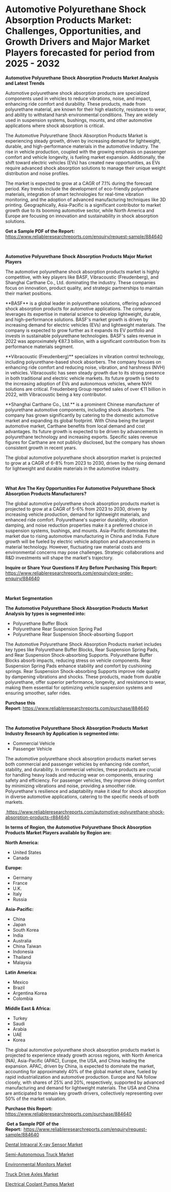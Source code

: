 <p><h1>Automotive Polyurethane Shock Absorption Products Market: Challenges, Opportunities, and Growth Drivers and Major Market Players forecasted for period from 2025 - 2032</h1></p><p><strong>Automotive Polyurethane Shock Absorption Products Market Analysis and Latest Trends</strong></p>
<p><p>Automotive polyurethane shock absorption products are specialized components used in vehicles to reduce vibrations, noise, and impact, enhancing ride comfort and durability. These products, made from polyurethane material, are known for their high elasticity, resistance to wear, and ability to withstand harsh environmental conditions. They are widely used in suspension systems, bushings, mounts, and other automotive applications where shock absorption is critical.</p><p>The Automotive Polyurethane Shock Absorption Products Market is experiencing steady growth, driven by increasing demand for lightweight, durable, and high-performance materials in the automotive industry. The rise in vehicle production, coupled with the growing emphasis on passenger comfort and vehicle longevity, is fueling market expansion. Additionally, the shift toward electric vehicles (EVs) has created new opportunities, as EVs require advanced shock absorption solutions to manage their unique weight distribution and noise profiles.</p><p>The market is expected to grow at a CAGR of 7.1% during the forecast period. Key trends include the development of eco-friendly polyurethane materials, integration of smart technologies for real-time vibration monitoring, and the adoption of advanced manufacturing techniques like 3D printing. Geographically, Asia-Pacific is a significant contributor to market growth due to its booming automotive sector, while North America and Europe are focusing on innovation and sustainability in shock absorption solutions.</p></p>
<p><strong>Get a Sample PDF of the Report:&nbsp;</strong> <a href="https://www.reliableresearchreports.com/enquiry/request-sample/884640?utm_campaign=13&utm_medium=2&utm_source=Github&utm_content=ia&utm_term=23012025&utm_id=automotive-polyurethane-shock-absorption-products">https://www.reliableresearchreports.com/enquiry/request-sample/884640</a></p>
<p>&nbsp;</p>
<p><strong>Automotive Polyurethane Shock Absorption Products Major Market Players</strong></p>
<p><p>The automotive polyurethane shock absorption products market is highly competitive, with key players like BASF, Vibracoustic (Freudenberg), and Shanghai Carthane Co., Ltd. dominating the industry. These companies focus on innovation, product quality, and strategic partnerships to maintain their market positions.</p><p>**BASF** is a global leader in polyurethane solutions, offering advanced shock absorption products for automotive applications. The company leverages its expertise in material science to develop lightweight, durable, and high-performance solutions. BASF's market growth is driven by increasing demand for electric vehicles (EVs) and lightweight materials. The company is expected to grow further as it expands its EV portfolio and invests in sustainable polyurethane technologies. BASF's sales revenue in 2022 was approximately €87.3 billion, with a significant contribution from its performance materials segment.</p><p>**Vibracoustic (Freudenberg)** specializes in vibration control technology, including polyurethane-based shock absorbers. The company focuses on enhancing ride comfort and reducing noise, vibration, and harshness (NVH) in vehicles. Vibracoustic has seen steady growth due to its strong presence in both traditional and electric vehicle markets. Its future growth is tied to the increasing adoption of EVs and autonomous vehicles, where NVH solutions are critical. Freudenberg Group reported sales of over €11 billion in 2022, with Vibracoustic being a key contributor.</p><p>**Shanghai Carthane Co., Ltd.** is a prominent Chinese manufacturer of polyurethane automotive components, including shock absorbers. The company has grown significantly by catering to the domestic automotive market and expanding its global footprint. With China being the largest automotive market, Carthane benefits from local demand and cost advantages. Its future growth is expected to be driven by advancements in polyurethane technology and increasing exports. Specific sales revenue figures for Carthane are not publicly disclosed, but the company has shown consistent growth in recent years.</p><p>The global automotive polyurethane shock absorption market is projected to grow at a CAGR of 6-8% from 2023 to 2030, driven by the rising demand for lightweight and durable materials in the automotive industry.</p></p>
<p>&nbsp;</p>
<p><strong>What Are The Key Opportunities For Automotive Polyurethane Shock Absorption Products Manufacturers?</strong></p>
<p><p>The global automotive polyurethane shock absorption products market is projected to grow at a CAGR of 5-6% from 2023 to 2030, driven by increasing vehicle production, demand for lightweight materials, and enhanced ride comfort. Polyurethane's superior durability, vibration damping, and noise reduction properties make it a preferred choice in suspension systems, bushings, and mounts. Asia-Pacific dominates the market due to rising automotive manufacturing in China and India. Future growth will be fueled by electric vehicle adoption and advancements in material technology. However, fluctuating raw material costs and environmental concerns may pose challenges. Strategic collaborations and R&D investments will shape the market's trajectory.</p></p>
<p><strong>Inquire or Share Your Questions If Any Before Purchasing This Report:</strong> <a href="https://www.reliableresearchreports.com/enquiry/pre-order-enquiry/884640?utm_campaign=13&utm_medium=2&utm_source=Github&utm_content=ia&utm_term=23012025&utm_id=automotive-polyurethane-shock-absorption-products">https://www.reliableresearchreports.com/enquiry/pre-order-enquiry/884640</a></p>
<p>&nbsp;</p>
<p><strong>Market Segmentation</strong></p>
<p><strong>The Automotive Polyurethane Shock Absorption Products Market Analysis by types is segmented into:</strong></p>
<p><ul><li>Polyurethane Buffer Block</li><li>Polyurethane Rear Suspension Spring Pad</li><li>Polyurethane Rear Suspension Shock-absorbing Support</li></ul></p>
<p><p>The Automotive Polyurethane Shock Absorption Products market includes key types like Polyurethane Buffer Blocks, Rear Suspension Spring Pads, and Rear Suspension Shock-absorbing Supports. Polyurethane Buffer Blocks absorb impacts, reducing stress on vehicle components. Rear Suspension Spring Pads enhance stability and comfort by cushioning springs. Rear Suspension Shock-absorbing Supports improve ride quality by dampening vibrations and shocks. These products, made from durable polyurethane, offer superior performance, longevity, and resistance to wear, making them essential for optimizing vehicle suspension systems and ensuring smoother, safer rides.</p></p>
<p><strong>Purchase this Report:&nbsp;</strong><a href="https://www.reliableresearchreports.com/purchase/884640?utm_campaign=13&utm_medium=2&utm_source=Github&utm_content=ia&utm_term=23012025&utm_id=automotive-polyurethane-shock-absorption-products">https://www.reliableresearchreports.com/purchase/884640</a></p>
<p>&nbsp;</p>
<p><strong>The Automotive Polyurethane Shock Absorption Products Market Industry Research by Application is segmented into:</strong></p>
<p><ul><li>Commercial Vehicle</li><li>Passenger Vehicle</li></ul></p>
<p><p>The automotive polyurethane shock absorption products market serves both commercial and passenger vehicles by enhancing ride comfort, stability, and durability. In commercial vehicles, these products are crucial for handling heavy loads and reducing wear on components, ensuring safety and efficiency. For passenger vehicles, they improve driving comfort by minimizing vibrations and noise, providing a smoother ride. Polyurethane's resilience and adaptability make it ideal for shock absorption in diverse automotive applications, catering to the specific needs of both markets.</p></p>
<p><a href="https://www.reliableresearchreports.com/automotive-polyurethane-shock-absorption-products-r884640?utm_campaign=13&utm_medium=2&utm_source=Github&utm_content=ia&utm_term=23012025&utm_id=automotive-polyurethane-shock-absorption-products">&nbsp;https://www.reliableresearchreports.com/automotive-polyurethane-shock-absorption-products-r884640</a></p>
<p><strong>In terms of Region, the Automotive Polyurethane Shock Absorption Products Market Players available by Region are:</strong></p>
<p>
    <p> <strong> North America: </strong>
        <ul>
            <li>United States</li>
            <li>Canada</li>
        </ul>
        </p> 
    <p> <strong> Europe: </strong>
        <ul>
            <li>Germany</li>
            <li>France</li>
            <li>U.K.</li>
            <li>Italy</li>
            <li>Russia</li>
        </ul>
        </p> 
    <p> <strong> Asia-Pacific: </strong>
        <ul>
            <li>China</li>
            <li>Japan</li>
            <li>South Korea</li>
            <li>India</li>
            <li>Australia</li>
            <li>China Taiwan</li>
            <li>Indonesia</li>
            <li>Thailand</li>
            <li>Malaysia</li>
        </ul>
        </p> 
    <p> <strong> Latin America: </strong>
        <ul>
            <li>Mexico</li>
            <li>Brazil</li>
            <li>Argentina Korea</li>
            <li>Colombia</li>
        </ul>
        </p> 
    <p> <strong> Middle East & Africa: </strong>
        <ul>
            <li>Turkey</li>
            <li>Saudi</li>
            <li>Arabia</li>
            <li>UAE</li>
            <li>Korea</li>
        </ul>
    </p>
    </p>
<p><p>The global automotive polyurethane shock absorption products market is projected to experience steady growth across regions, with North America (NA), Asia-Pacific (APAC), Europe, the USA, and China leading the expansion. APAC, driven by China, is expected to dominate the market, accounting for approximately 40% of the global market share, fueled by rapid industrialization and automotive production. Europe and NA follow closely, with shares of 25% and 20%, respectively, supported by advanced manufacturing and demand for lightweight materials. The USA and China are anticipated to remain key growth drivers, collectively representing over 50% of the market valuation.</p></p>
<p><strong>Purchase this Report: </strong><a href="https://www.reliableresearchreports.com/purchase/884640?utm_campaign=13&utm_medium=2&utm_source=Github&utm_content=ia&utm_term=23012025&utm_id=automotive-polyurethane-shock-absorption-products">https://www.reliableresearchreports.com/purchase/884640</a></p>
<p>&nbsp;<strong>Get a Sample PDF of the Report:&nbsp;&nbsp;</strong><a href="https://www.reliableresearchreports.com/enquiry/request-sample/884640?utm_campaign=13&utm_medium=2&utm_source=Github&utm_content=ia&utm_term=23012025&utm_id=automotive-polyurethane-shock-absorption-products">https://www.reliableresearchreports.com/enquiry/request-sample/884640</a></p>
<p><strong></strong></p>
<p><p><a href="https://www.linkedin.com/pulse/86-cagr-forecast-forthe-dental-intraoral-x-ray-sensor-marketfrom-vxfxe?utm_campaign=13&utm_medium=2&utm_source=Github&utm_content=ia&utm_term=23012025&utm_id=automotive-polyurethane-shock-absorption-products">Dental Intraoral X-ray Sensor Market</a></p><p><a href="https://github.com/MarciaRunte/Market-Research-Report-List-1/blob/main/semi-autonomous-truck-market.md?utm_campaign=13&utm_medium=2&utm_source=Github&utm_content=ia&utm_term=23012025&utm_id=automotive-polyurethane-shock-absorption-products">Semi-Autonomous Truck Market</a></p><p><a href="https://www.linkedin.com/pulse/environmental-monitors-industry-growth-opportunities-growing-x0vzc?utm_campaign=13&utm_medium=2&utm_source=Github&utm_content=ia&utm_term=23012025&utm_id=automotive-polyurethane-shock-absorption-products">Environmental Monitors Market</a></p><p><a href="https://www.linkedin.com/pulse/truck-drive-axles-market-global-regional-analysis-2025-4tcof?utm_campaign=13&utm_medium=2&utm_source=Github&utm_content=ia&utm_term=23012025&utm_id=automotive-polyurethane-shock-absorption-products">Truck Drive Axles Market</a></p><p><a href="https://github.com/MariaWashington76/Market-Research-Report-List-1/blob/main/electrical-coolant-pumps-market.md?utm_campaign=13&utm_medium=2&utm_source=Github&utm_content=ia&utm_term=23012025&utm_id=automotive-polyurethane-shock-absorption-products">Electrical Coolant Pumps Market</a></p></p>